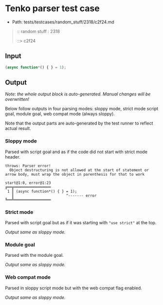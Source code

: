 # Tenko parser test case

- Path: tests/testcases/random_stuff/2318/c2f24.md

> :: random stuff : 2318
>
> ::> c2f24

## Input


`````js
(async function*() { } = 1);
`````

## Output

_Note: the whole output block is auto-generated. Manual changes will be overwritten!_

Below follow outputs in four parsing modes: sloppy mode, strict mode script goal, module goal, web compat mode (always sloppy).

Note that the output parts are auto-generated by the test runner to reflect actual result.

### Sloppy mode

Parsed with script goal and as if the code did not start with strict mode header.

`````
throws: Parser error!
  Object destructuring is not allowed at the start of statement or arrow body, must wrap the object in parenthesis for that to work

start@1:0, error@1:23
╔══╦═════════════════
 1 ║ (async function*() { } = 1);
   ║                        ^------- error
╚══╩═════════════════

`````

### Strict mode

Parsed with script goal but as if it was starting with `"use strict"` at the top.

_Output same as sloppy mode._

### Module goal

Parsed with the module goal.

_Output same as sloppy mode._

### Web compat mode

Parsed in sloppy script mode but with the web compat flag enabled.

_Output same as sloppy mode._
